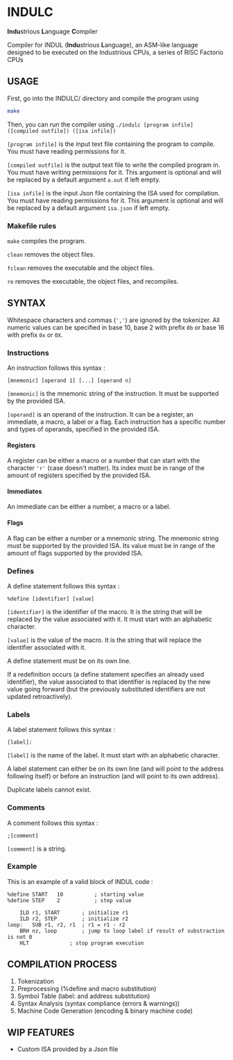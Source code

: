 # INDULC

**Indu**strious **L**anguage **C**ompiler

Compiler for INDUL (**Indu**strious **L**anguage), an ASM-like language designed to be executed on the Industrious CPUs, a series of RISC Factorio CPUs

## USAGE

First, go into the INDULC/ directory and compile the program using
```bash
make
```

Then, you can run the compiler using
`./indulc [program infile] ([compiled outfile]) ([isa infile])`

`[program infile]` is the input text file containing the program to compile. You must have reading permissions for it.

`[compiled outfile]` is the output text file to write the compiled program in. You must have writing permissions for it. This argument is optional and will be replaced by a default argument `a.out` if left empty.

`[isa infile]` is the input Json file containing the ISA used for compilation. You must have reading permissions for it. This argument is optional and will be replaced by a default argument `isa.json` if left empty.

### Makefile rules

`make` compiles the program.

`clean` removes the object files.

`fclean` removes the executable and the object files.

`re` removes the executable, the object files, and recompiles.

## SYNTAX

Whitespace characters and commas (`','`) are ignored by the tokenizer.
All numeric values can be specified in base 10, base 2 with prefix `0b` or base 16 with prefix `0x` or `0X`.

### Instructions

An instruction follows this syntax :

`[mnemonic] [operand 1] [...] [operand n]`

`[mnemonic]` is the mnemonic string of the instruction. It must be supported by the provided ISA.

`[operand]` is an operand of the instruction. It can be a register, an immediate, a macro, a label or a flag. Each instruction has a specific number and types of operands, specified in the provided ISA.

#### Registers

A register can be either a macro or a number that can start with the character `'r'` (case doesn't matter). Its index must be in range of the amount of registers specified by the provided ISA.

#### Immediates

An immediate can be either a number, a macro or a label.

#### Flags

A flag can be either a number or a mnemonic string. The mnemonic string must be supported by the provided ISA. Its value must be in range of the amount of flags supported by the provided ISA.

### Defines

A define statement follows this syntax :

`%define [identifier] [value]`

`[identifier]` is the identifier of the macro. It is the string that will be replaced by the value associated with it. It must start with an alphabetic character.

`[value]` is the value of the macro. It is the string that will replace the identifier associated with it.

A define statement must be on its own line.

If a redefinition occurs (a define statement specifies an already used identifier), the value associated to that identifier is replaced by the new value going forward (but the previously substituted identifiers are not updated retroactively).

### Labels

A label statement follows this syntax :

`[label]:`

`[label]` is the name of the label. It must start with an alphabetic character.

A label statement can either be on its own line (and will point to the address following itself) or before an instruction (and will point to its own address).

Duplicate labels cannot exist.

### Comments

A comment follows this syntax :

`;[comment]`

`[comment]` is a string.

### Example

This is an example of a valid block of INDUL code :

```
%define START	10			; starting value
%define STEP	2			; step value

	ILD	r1,	START		; initialize r1
	ILD	r2,	STEP		; initialize r2
loop:	SUB	r1,	r2,	r1	; r1 = r1 - r2
	BRH	nz,	loop		; jump to loop label if result of substraction is not 0
	HLT				; stop program execution
```

## COMPILATION PROCESS

1. Tokenization
2. Preprocessing (%define and macro substitution)
3. Symbol Table (label: and address substitution)
4. Syntax Analysis (syntax compliance (errors & warnings))
5. Machine Code Generation (encoding & binary machine code)

## WIP FEATURES

- Custom ISA provided by a Json file

